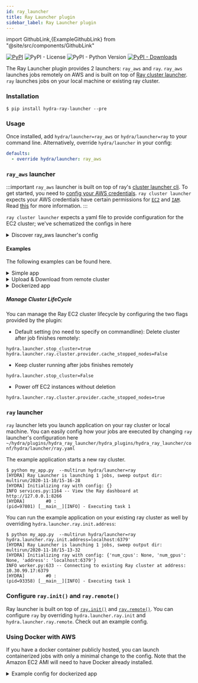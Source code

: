 ```yaml
---
id: ray_launcher
title: Ray Launcher plugin
sidebar_label: Ray Launcher plugin
---
```


import GithubLink,{ExampleGithubLink} from "@site/src/components/GithubLink"

[![PyPI](https://img.shields.io/pypi/v/hydra-ray-launcher)](https://pypi.org/project/hydra-ray-launcher/)
![PyPI - License](https://img.shields.io/pypi/l/hydra-ray-launcher)
![PyPI - Python Version](https://img.shields.io/pypi/pyversions/hydra-ray-launcher)
[![PyPI - Downloads](https://img.shields.io/pypi/dm/hydra-ray-launcher.svg)](https://pypistats.org/packages/hydra-ray-launcher)<ExampleGithubLink text="Example application" to="plugins/hydra_ray_launcher/examples"/><ExampleGithubLink text="Plugin source" to="plugins/hydra_ray_launcher"/>

The Ray Launcher plugin provides 2 launchers: `ray_aws` and `ray`. 
 `ray_aws` launches jobs remotely on AWS and is built on top of [Ray cluster launcher](https://docs.ray.io/en/latest/cluster/launcher.html). `ray` launches jobs on your local machine or existing ray cluster. 

### Installation

```commandline
$ pip install hydra-ray-launcher --pre
```

### Usage
Once installed, add `hydra/launcher=ray_aws` or `hydra/launcher=ray` to your command line. Alternatively, override `hydra/launcher` in your config:

```yaml
defaults:
  - override hydra/launcher: ray_aws
```


### `ray_aws` launcher

:::important
`ray_aws` launcher is built on top of ray's [cluster launcher cli](https://docs.ray.io/en/latest/cluster/launcher.html). To get started, you need to 
[config your AWS credentials](https://docs.aws.amazon.com/cli/latest/userguide/cli-configure-files.html).
`ray cluster launcher` expects your AWS credentials have certain permissions for [`EC2`](https://aws.amazon.com/ec2) and [`IAM`](https://aws.amazon.com/iam). Read [this](https://github.com/ray-project/ray/issues/9327) for more information.
:::

`ray cluster launcher` expects a yaml file to provide configuration for the EC2 cluster; we've schematized the configs in <GithubLink to="plugins/hydra_ray_launcher/hydra_plugins/hydra_ray_launcher/_config.py">here</GithubLink>

<details><summary>Discover ray_aws launcher's config</summary>

```commandline
$ python my_app.py hydra/launcher=ray_aws --cfg hydra -p hydra.launcher
# @package hydra.launcher
_target_: hydra_plugins.hydra_ray_launcher.ray_aws_launcher.RayAWSLauncher
env_setup:
  pip_packages:
    omegaconf: 2.0.5
    hydra_core: 1.0.4
    ray: 1.0.1.post1
    cloudpickle: 1.6.0
    pickle5: 0.0.11
    hydra_ray_launcher: 0.1.2
  commands:
  - conda create -n hydra_${python_version:micro} python=${python_version:micro} -y
  - echo 'export PATH="$HOME/anaconda3/envs/hydra_${python_version:micro}/bin:$PATH"'
    >> ~/.bashrc
ray:
  init:
    address: null
  remote: {}
  cluster:
    cluster_name: default
    min_workers: 0
    max_workers: 1
    initial_workers: 0
    autoscaling_mode: default
    target_utilization_fraction: 0.8
    idle_timeout_minutes: 5
    docker:
      image: ''
      container_name: ''
      pull_before_run: true
      run_options: []
    provider:
      type: aws
      region: us-west-2
      availability_zone: us-west-2a,us-west-2b
      cache_stopped_nodes: false
      key_pair:
        key_name: hydra
    auth:
      ssh_user: ubuntu
    head_node:
      InstanceType: m5.large
      ImageId: ami-008d8ed4bd7dc2485
    worker_nodes:
      InstanceType: m5.large
      ImageId: ami-008d8ed4bd7dc2485
    file_mounts: {}
    initialization_commands: []
    setup_commands: []
    head_setup_commands: []
    worker_setup_commands: []
    head_start_ray_commands:
    - ray stop
    - ulimit -n 65536; ray start --head --redis-port=6379 --object-manager-port=8076
      --autoscaling-config=~/ray_bootstrap_config.yaml
    worker_start_ray_commands:
    - ray stop
    - ulimit -n 65536; ray start --address=$RAY_HEAD_IP:6379 --object-manager-port=8076
stop_cluster: true
sync_up:
  source_dir: null
  target_dir: null
  include: []
  exclude: []
sync_down:
  source_dir: null
  target_dir: null
  include: []
  exclude: []
```
</details>


#### Examples

The following examples can be found <GithubLink to="plugins/hydra_ray_launcher/examples">here</GithubLink>.

<details><summary>Simple app</summary>

```commandline
$ python my_app.py --multirun task=1,2,3
[HYDRA] Ray Launcher is launching 3 jobs, 
[HYDRA]        #0 : task=1
[HYDRA]        #1 : task=2
[HYDRA]        #2 : task=3
[HYDRA] Pickle for jobs: /var/folders/n_/9qzct77j68j6n9lh0lw3vjqcn96zxl/T/tmpqqg4v4i7/job_spec.pkl
[HYDRA] Saving RayClusterConf in a temp yaml file: /var/folders/n_/9qzct77j68j6n9lh0lw3vjqcn96zxl/T/tmpaa07pq3w.yaml.
...
[HYDRA] Output: INFO services.py:1164 -- View the Ray dashboard at http://127.0.0.1:8265
(pid=3374) [__main__][INFO] - Executing task 1
(pid=3374) [__main__][INFO] - Executing task 2
(pid=3374) [__main__][INFO] - Executing task 3
...
[HYDRA] Stopping cluster now. (stop_cluster=true)
[HYDRA] Deleted the cluster (provider.cache_stopped_nodes=false)
[HYDRA] Running command: ['ray', 'down', '-y', '/var/folders/n_/9qzct77j68j6n9lh0lw3vjqcn96zxl/T/tmpaa07pq3w.yaml']

```
</details>


<details><summary>Upload & Download from remote cluster</summary>

If your application is dependent on multiple modules, you can configure `hydra.launcher.sync_up` to upload dependency modules to the remote cluster.
You can also configure `hydra.launcher.sync_down` to download output from remote cluster if needed. This functionality is built on top of `rsync`, `include` and `exclude` is consistent with how it works in `rsync`.

```commandline

$  python train.py --multirun random_seed=1,2,3
[HYDRA] Ray Launcher is launching 3 jobs, 
[HYDRA]        #0 : random_seed=1
[HYDRA]        #1 : random_seed=2
[HYDRA]        #2 : random_seed=3
[HYDRA] Pickle for jobs: /var/folders/n_/9qzct77j68j6n9lh0lw3vjqcn96zxl/T/tmptdkye9of/job_spec.pkl
[HYDRA] Saving RayClusterConf in a temp yaml file: /var/folders/n_/9qzct77j68j6n9lh0lw3vjqcn96zxl/T/tmp2reaoixs.yaml.
[HYDRA] Running command: ['ray', 'up', '-y', '/var/folders/n_/9qzct77j68j6n9lh0lw3vjqcn96zxl/T/tmp2reaoixs.yaml']
...
[HYDRA] Output: INFO services.py:1164 -- View the Ray dashboard at http://127.0.0.1:8265
(pid=1772) [__main__][INFO] - Start training...
(pid=1772) [INFO] - Init my model
(pid=1772) [INFO] - Created dir for checkpoints. dir=checkpoint
(pid=1772) [__main__][INFO] - Start training...
(pid=1772) [INFO] - Init my model
(pid=1772) [INFO] - Created dir for checkpoints. dir=checkpoint
(pid=1772) [__main__][INFO] - Start training...
(pid=1772) [INFO] - Init my model
(pid=1772) [INFO] - Created dir for checkpoints. dir=checkpoint
Loaded cached provider configuration
...
[HYDRA] Output: receiving file list ... done
16-32-25/
16-32-25/0/
16-32-25/0/checkpoint/
16-32-25/0/checkpoint/checkpoint_1.pt
16-32-25/1/
16-32-25/1/checkpoint/
16-32-25/1/checkpoint/checkpoint_2.pt
16-32-25/2/
16-32-25/2/checkpoint/
16-32-25/2/checkpoint/checkpoint_3.pt
...
[HYDRA] Stopping cluster now. (stop_cluster=true)
[HYDRA] NOT deleting the cluster (provider.cache_stopped_nodes=true)
[HYDRA] Running command: ['ray', 'down', '-y', '/var/folders/n_/9qzct77j68j6n9lh0lw3vjqcn96zxl/T/tmpy430k4xr.yaml']
```
</details>

<details><summary>Dockerized app</summary>

```commandline
$ python docker_app.py --multirun hydra/launcher=ray_aws task=1,2,3

[2021-02-19 11:08:09,807][HYDRA] Ray Launcher is launching 3 jobs, 
[2021-02-19 11:08:09,808][HYDRA] 	#0 : task=1
[2021-02-19 11:08:09,874][HYDRA] 	#1 : task=2
[2021-02-19 11:08:09,952][HYDRA] 	#2 : task=3
[2021-02-19 11:08:10,043][HYDRA] Pickle for jobs: /var/folders/4k/ptbs25l170389035l24w1x7c0000gr/T/tmptgz3d3vf/job_spec.pkl
[2021-02-19 11:08:10,047][HYDRA] Saving RayClusterConf in a temp yaml file: /var/folders/4k/ptbs25l170389035l24w1x7c0000gr/T/tmpoz5uo0ji.yaml.
[2021-02-19 11:08:10,050][HYDRA] Running command: ray up -y /var/folders/4k/ptbs25l170389035l24w1x7c0000gr/T/tmpoz5uo0ji.yaml
[2021-02-19 11:12:30,502][HYDRA] Output: 18:09:31 up 0 min,  1 user,  load average: 4.26, 1.13, 0.39
Using default tag: latest
latest: Pulling from samuelstanton/ray-plugin-example
d519e2592276: Pull complete 
d22d2dfcfa9c: Pull complete 
b3afe92c540b: Pull complete 
16d86eee720b: Pull complete 
5963dd09a569: Pull complete 
96011bf4bfd6: Pull complete 
3df5cb5c705d: Pull complete 
1954c691420e: Pull complete 
86a9e946bc21: Pull complete 
2412615f18bb: Pull complete 
b452d0e13d34: Pull complete 
4f4fb700ef54: Pull complete 
522ac083fde5: Pull complete 
68e6ba2455e1: Pull complete 
32371fe2d681: Pull complete 
Digest: sha256:b1faf41befceb3ece50a5192c5a112803bd1252cdaa9de0bf8e4cb052ffead61
Status: Downloaded newer image for samuelstanton/ray-plugin-example:latest
docker.io/samuelstanton/ray-plugin-example:latest
3aef14452ace7d89607df35fe61bffbbcfcb332d1aab5046cb8c49cc8a2e895b
Did not find any active Ray processes.
Local node IP: 172.31.17.39
2021-02-19 18:12:27,336	INFO services.py:1171 -- View the Ray dashboard at http://localhost:8265

--------------------
Ray runtime started.
--------------------

Next steps
  To connect to this Ray runtime from another node, run
    ray start --address='172.31.17.39:6379' --redis-password='5241590000000000'
  
  Alternatively, use the following Python code:
    import ray
    ray.init(address='auto', _redis_password='5241590000000000')
  
  If connection fails, check your firewall settings and network configuration.
  
  To terminate the Ray runtime, run
    ray stop
Cluster: example-cluster

Checking AWS environment settings
AWS config
  IAM Profile: ray-head-v1
  EC2 Key pair (head & workers): hydra [default]
  VPC Subnets (head & workers): subnet-7df0af07, subnet-db16f7b0 [default]
  EC2 Security groups (head & workers): sg-0cf61dce64b65dad4 [default]
  EC2 AMI (head & workers): ami-010bc10395b6826fb

No head node found. Launching a new cluster. Confirm [y/N]: y [automatic, due to --yes]

Acquiring an up-to-date head node
  Launched 1 nodes [subnet_id=subnet-7df0af07]
    Launched instance i-08a43e4e17395aefe [state=pending, info=pending]
  Launched a new head node
  Fetching the new head node
  
<1/1> Setting up head node
  Prepared bootstrap config
  New status: waiting-for-ssh
  [1/7] Waiting for SSH to become available
    Running `uptime` as a test.
    Waiting for IP
      Not yet available, retrying in 10 seconds
      Not yet available, retrying in 10 seconds
      Received: 3.16.129.84
    SSH still not available (SSH command failed.), retrying in 5 seconds.
    SSH still not available (SSH command failed.), retrying in 5 seconds.
    SSH still not available (SSH command failed.), retrying in 5 seconds.
    SSH still not available (SSH command failed.), retrying in 5 seconds.
    Success.
  Updating cluster configuration. [hash=4d34ba352ab497b21ff26839065a5434dbde0096]
  New status: syncing-files
  [2/7] Processing file mounts
  [3/7] No worker file mounts to sync
  New status: setting-up
  [4/7] No initialization commands to run.
  [5/7] Initalizing command runner
  [6/7] No setup commands to run.
  [7/7] Starting the Ray runtime
  New status: up-to-date

Useful commands
  Monitor autoscaling with
    ray exec /var/folders/4k/ptbs25l170389035l24w1x7c0000gr/T/tmpoz5uo0ji.yaml 'tail -n 100 -f /tmp/ray/session_latest/logs/monitor*'
  Connect to a terminal on the cluster head:
    ray attach /var/folders/4k/ptbs25l170389035l24w1x7c0000gr/T/tmpoz5uo0ji.yaml
  Get a remote shell to the cluster manually:
    ssh -tt -o IdentitiesOnly=yes -i /Users/stantsa/.ssh/hydra.pem ubuntu@3.16.129.84 docker exec -it hydra-container /bin/bash 
 Error: ssh: connect to host 3.16.129.84 port 22: Operation timed out
ssh: connect to host 3.16.129.84 port 22: Operation timed out
ssh: connect to host 3.16.129.84 port 22: Operation timed out
ssh: connect to host 3.16.129.84 port 22: Connection refused
Warning: Permanently added '3.16.129.84' (ECDSA) to the list of known hosts.
Shared connection to 3.16.129.84 closed.
Shared connection to 3.16.129.84 closed.
Shared connection to 3.16.129.84 closed.
Shared connection to 3.16.129.84 closed.
Shared connection to 3.16.129.84 closed.
Shared connection to 3.16.129.84 closed.
Shared connection to 3.16.129.84 closed.
Shared connection to 3.16.129.84 closed.
Shared connection to 3.16.129.84 closed.
Shared connection to 3.16.129.84 closed.
Shared connection to 3.16.129.84 closed.
Shared connection to 3.16.129.84 closed.
Shared connection to 3.16.129.84 closed.
Shared connection to 3.16.129.84 closed.
Shared connection to 3.16.129.84 closed.
[2021-02-19 11:12:30,524][HYDRA] Running command: ray exec --run-env=auto /var/folders/4k/ptbs25l170389035l24w1x7c0000gr/T/tmpoz5uo0ji.yaml echo $(mktemp -d)
[2021-02-19 11:12:32,899][HYDRA] Output: /tmp/tmp.Uaxh9rdIEl
Loaded cached provider configuration
If you experience issues with the cloud provider, try re-running the command with --no-config-cache.
Fetched IP: 3.16.129.84 
 Error: Shared connection to 3.16.129.84 closed.
[2021-02-19 11:12:32,899][HYDRA] Created temp path on remote server /tmp/tmp.Uaxh9rdIEl
[2021-02-19 11:12:32,902][HYDRA] Running command: ray rsync-up /var/folders/4k/ptbs25l170389035l24w1x7c0000gr/T/tmpoz5uo0ji.yaml /var/folders/4k/ptbs25l170389035l24w1x7c0000gr/T/tmptgz3d3vf/ /tmp/tmp.Uaxh9rdIEl
[2021-02-19 11:12:36,056][HYDRA] Output: Loaded cached provider configuration
If you experience issues with the cloud provider, try re-running the command with --no-config-cache.
Fetched IP: 3.16.129.84 
 Error: Shared connection to 3.16.129.84 closed.
[2021-02-19 11:12:36,059][HYDRA] Running command: ray rsync-up /var/folders/4k/ptbs25l170389035l24w1x7c0000gr/T/tmpoz5uo0ji.yaml /Users/stantsa/code/hydra/plugins/hydra_ray_launcher/hydra_plugins/hydra_ray_launcher/_remote_invoke.py /tmp/tmp.Uaxh9rdIEl/_remote_invoke.py
[2021-02-19 11:12:39,204][HYDRA] Output: Loaded cached provider configuration
If you experience issues with the cloud provider, try re-running the command with --no-config-cache.
Fetched IP: 3.16.129.84 
 Error: Shared connection to 3.16.129.84 closed.
[2021-02-19 11:12:39,207][HYDRA] Running command: ray exec --run-env=auto /var/folders/4k/ptbs25l170389035l24w1x7c0000gr/T/tmpoz5uo0ji.yaml python /tmp/tmp.Uaxh9rdIEl/_remote_invoke.py /tmp/tmp.Uaxh9rdIEl
[2021-02-19 11:12:53,344][HYDRA] Output: 2021-02-19 18:12:42,771	INFO services.py:1171 -- View the Ray dashboard at http://127.0.0.1:8266
(pid=279) [2021-02-19 18:12:47,990][__main__][INFO] - Executing task 2
(pid=280) [2021-02-19 18:12:48,032][__main__][INFO] - Executing task 1
(pid=279) [2021-02-19 18:12:49,148][__main__][INFO] - Executing task 3
Loaded cached provider configuration
If you experience issues with the cloud provider, try re-running the command with --no-config-cache.
Fetched IP: 3.16.129.84 
 Error: Shared connection to 3.16.129.84 closed.
[2021-02-19 11:12:53,347][HYDRA] Running command: ray rsync-down /var/folders/4k/ptbs25l170389035l24w1x7c0000gr/T/tmpoz5uo0ji.yaml /tmp/tmp.Uaxh9rdIEl/returns.pkl /var/folders/4k/ptbs25l170389035l24w1x7c0000gr/T/tmp93p0j1q1
[2021-02-19 11:12:55,858][HYDRA] Output: Loaded cached provider configuration
If you experience issues with the cloud provider, try re-running the command with --no-config-cache.
Fetched IP: 3.16.129.84 
 Error: 
[2021-02-19 11:12:55,861][HYDRA] Running command: ray exec --run-env=auto /var/folders/4k/ptbs25l170389035l24w1x7c0000gr/T/tmpoz5uo0ji.yaml rm -rf /tmp/tmp.Uaxh9rdIEl
[2021-02-19 11:12:57,877][HYDRA] Output: Loaded cached provider configuration
If you experience issues with the cloud provider, try re-running the command with --no-config-cache.
Fetched IP: 3.16.129.84 
 Error: Shared connection to 3.16.129.84 closed.
[2021-02-19 11:12:57,877][HYDRA] Stopping cluster now. (stop_cluster=true)
[2021-02-19 11:12:57,878][HYDRA] Deleted the cluster (provider.cache_stopped_nodes=false)
[2021-02-19 11:12:57,880][HYDRA] Running command: ray down -y /var/folders/4k/ptbs25l170389035l24w1x7c0000gr/T/tmpoz5uo0ji.yaml
[2021-02-19 11:13:07,004][HYDRA] Output: Stopped all 13 Ray processes.
hydra-container
Loaded cached provider configuration
If you experience issues with the cloud provider, try re-running the command with --no-config-cache.
Destroying cluster. Confirm [y/N]: y [automatic, due to --yes]
Fetched IP: 3.16.129.84
Fetched IP: 3.16.129.84
Requested 1 nodes to shut down. [interval=1s]
0 nodes remaining after 5 second(s).
No nodes remaining. 
 Error: Shared connection to 3.16.129.84 closed.
Shared connection to 3.16.129.84 closed.
```
</details>

##### Manage Cluster LifeCycle
You can manage the Ray EC2 cluster lifecycle by configuring the two flags provided by the plugin:

- Default setting (no need to specify on commandline): Delete cluster after job finishes remotely:
```commandline
hydra.launcher.stop_cluster=true
hydra.launcher.ray.cluster.provider.cache_stopped_nodes=False
```

- Keep cluster running after jobs finishes remotely
```commandline
hydra.launcher.stop_cluster=False
```

- Power off EC2 instances without deletion
```commandline
hydra.launcher.ray.cluster.provider.cache_stopped_nodes=true
```


### `ray` launcher

`ray` launcher lets you launch application on your ray cluster or local machine. You can easily config how your jobs are executed by changing `ray` launcher's configuration here
 `~/hydra/plugins/hydra_ray_launcher/hydra_plugins/hydra_ray_launcher/conf/hydra/launcher/ray.yaml`
 
 The <GithubLink to="plugins/hydra_ray_launcher/examples/simple">example application</GithubLink> starts a new ray cluster.
```commandline
$ python my_app.py  --multirun hydra/launcher=ray
[HYDRA] Ray Launcher is launching 1 jobs, sweep output dir: multirun/2020-11-10/15-16-28
[HYDRA] Initializing ray with config: {}
INFO services.py:1164 -- View the Ray dashboard at http://127.0.0.1:8266
[HYDRA]        #0 : 
(pid=97801) [__main__][INFO] - Executing task 1
```

You can run the example application on your existing ray cluster as well by overriding `hydra.launcher.ray.init.address`:
```commandline
$ python my_app.py  --multirun hydra/launcher=ray hydra.launcher.ray.init.address=localhost:6379'
[HYDRA] Ray Launcher is launching 1 jobs, sweep output dir: multirun/2020-11-10/15-13-32
[HYDRA] Initializing ray with config: {'num_cpus': None, 'num_gpus': None, 'address': 'localhost:6379'}
INFO worker.py:633 -- Connecting to existing Ray cluster at address: 10.30.99.17:6379
[HYDRA]        #0 : 
(pid=93358) [__main__][INFO] - Executing task 1
```

### Configure `ray.init()` and `ray.remote()`
Ray launcher is built on top of [`ray.init()`](https://docs.ray.io/en/master/package-ref.html?highlight=ray.remote#ray-init) 
and [`ray.remote()`](https://docs.ray.io/en/master/package-ref.html?highlight=ray.remote#ray-remote). 
You can configure `ray` by overriding `hydra.launcher.ray.init` and `hydra.launcher.ray.remote`. 
Check out an <GithubLink to="plugins/hydra_ray_launcher/examples/simple/config.yaml">example config</GithubLink>.


### Using Docker with AWS
If you have a docker container publicly hosted, you can launch containerized jobs with only a 
minimal change to the config. Note that the Amazon EC2 AMI will need 
to have Docker already installed.

<details><summary>Example config for dockerized app</summary>

```
hydra:
  launcher:
    _target_: hydra_plugins.hydra_ray_launcher.ray_aws_launcher.RayAWSLauncher
    env_setup:
      pip_packages:
        omegaconf: null
        hydra_core: null
        ray: null
        cloudpickle: null
        pickle5: null
        hydra_ray_launcher: null
      commands: []
    ray:
      cluster:
        cluster_name: example-cluster
        min_workers: 0
        max_workers: 0
        initial_workers: 0
        autoscaling_mode: default
        target_utilization_fraction: 0.8
        idle_timeout_minutes: 5
        docker:
          image: 'samuelstanton/ray-plugin-example'
          container_name: 'hydra-container'
          pull_before_run: true
          run_options: []
        provider:
          type: aws
          region: us-east-2
          availability_zone: us-east-2a,us-east-2b
        auth:
          ssh_user: ubuntu
        head_node:
          InstanceType: m4.large
          ImageId: ami-010bc10395b6826fb
        worker_nodes:
          InstanceType: m4.large
          ImageId: ami-010bc10395b6826fb
    stop_cluster: true
```
</details>
